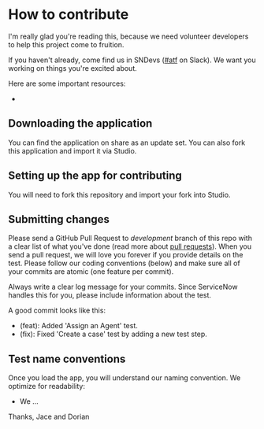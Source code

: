# How to contribute

I'm really glad you're reading this, because we need volunteer developers to help this project come to fruition.

If you haven't already, come find us in SNDevs ([#atf](slack://channel?team=T0E2AD6AY&id=CBY724AGJ) on Slack). We want you working on things you're excited about.

Here are some important resources:

  * 

## Downloading the application

You can find the application on share as an update set. You can also fork this application and import it via Studio.

## Setting up the app for contributing

You will need to fork this repository and import your fork into Studio.

## Submitting changes

Please send a GitHub Pull Request to *development* branch of this repo with a clear list of what you've done (read more about [pull requests](http://help.github.com/pull-requests/)). When you send a pull request, we will love you forever if you provide details on the test. Please follow our coding conventions (below) and make sure all of your commits are atomic (one feature per commit).

Always write a clear log message for your commits. Since ServiceNow handles this for you, please include information about the test.

A good commit looks like this: 
   * (feat): Added 'Assign an Agent' test.
   * (fix): Fixed 'Create a case' test by adding a new test step.

## Test name conventions

Once you load the app, you will understand our naming convention. We optimize for readability:

  * We ...  

Thanks,
Jace and Dorian
